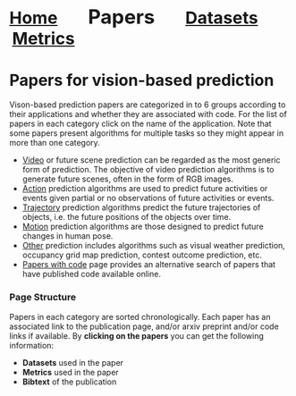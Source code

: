 <a name=top></a>
---
<a href=../README.md#top><l style="font-size:30px">Home</l></a>&nbsp; &nbsp; &nbsp; &nbsp; &nbsp; &nbsp;<l style="font-size:35px">Papers</l>&nbsp; &nbsp; &nbsp; &nbsp; &nbsp; &nbsp;<a href=../datasets/datasets.md#top><l style="font-size:30px">Datasets</l></a>&nbsp; &nbsp; &nbsp; &nbsp; &nbsp; &nbsp;<a href=../metrics/metrics.md#top><l style="font-size:30px">Metrics</l></a>&nbsp; &nbsp; &nbsp; &nbsp; &nbsp; &nbsp;
---
# Papers for vision-based prediction
Vison-based prediction papers are categorized in to 6 groups according to their applications and whether they are associated with code. For the list of papers in each category click on the name of the application. Note that some papers present algorithms for multiple tasks so they might appear in more than one category.
* <a href=video_papers.md#top>Video</a> or future scene prediction can be regarded as the most generic form of prediction.  The objective of video prediction algorithms is to generate future scenes, often in the form of RGB images.
* <a href=action_papers.md#top>Action</a> prediction algorithms are used to predict future activities or events given partial  or no observations of future activities or events.
* <a href=trajectory_papers.md#top>Trajectory</a> prediction algorithms predict the future trajectories of objects, i.e. the future positions of the objects over time.
* <a href=motion_papers.md#top>Motion</a> prediction algorithms are those designed to predict future changes in human pose.
* <a href=other_papers.md#top>Other</a>  prediction includes algorithms such as visual weather prediction, occupancy grid map prediction, contest outcome prediction, etc.
* <a href=papers_with_code/papers_with_code.md#top>Papers with code</a> page provides an alternative search of papers that have published code available online.

### Page Structure
Papers in each category are sorted chronologically. Each paper has an associated link to the publication page, and/or arxiv preprint and/or code links if available. By **clicking on the papers** you can get the following information:

* **Datasets** used in the paper
* **Metrics** used in the paper
* **Bibtext** of the publication

